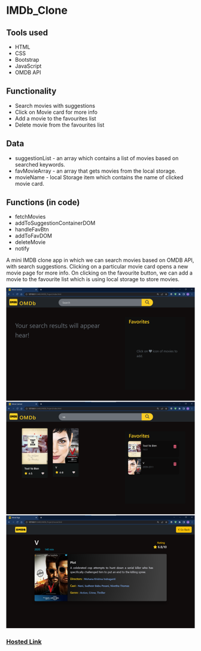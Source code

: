 # IMDb_Clone
## Tools used
* HTML
* CSS
* Bootstrap
* JavaScript
* OMDB API
## Functionality
* Search movies with suggestions
* Click on Movie card for more info
* Add a movie to the favourites list
* Delete movie from the favourites list
## Data
* suggestionList - an array which contains a list of movies based on searched keywords.
* favMovieArray - an array that gets movies from the local storage.
* movieName - local Storage item which contains the name of clicked movie card.
## Functions (in code)
* fetchMovies
* addToSuggestionContainerDOM
* handleFavBtn
* addToFavDOM
* deleteMovie
* notify

A mini IMDB clone app in which we can search movies based on OMDB API, with search suggestions. Clicking on a particular movie card opens a new movie page for more info. On clicking on the favourite button, we can add a movie to the favourite list which is using local storage to store movies.

![page_1](Imdb_clone_ss1.png)
![page_2](Imdb_clone_ss2.png)
![page_3](Imdb_clone_ss3.png)

### [Hosted Link](https://chowgonivamshi98.github.io/IMDb-Clone/)
